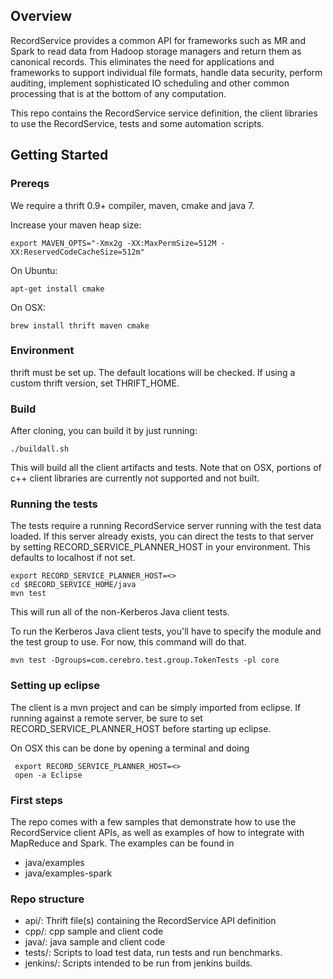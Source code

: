 ## Overview
RecordService provides a common API for frameworks such as MR and Spark to read data
from Hadoop storage managers and return them as canonical records. This eliminates the
need for applications and frameworks to support individual file formats, handle data
security, perform auditing, implement sophisticated IO scheduling and other common
processing that is at the bottom of any computation.

This repo contains the RecordService service definition, the client libraries to use the
RecordService, tests and some automation scripts.

## Getting Started
### Prereqs
We require a thrift 0.9+ compiler, maven, cmake and java 7.

Increase your maven heap size:

    export MAVEN_OPTS="-Xmx2g -XX:MaxPermSize=512M -XX:ReservedCodeCacheSize=512m"

On Ubuntu:

    apt-get install cmake

On OSX:

    brew install thrift maven cmake

### Environment
thrift must be set up. The default locations will be checked. If using a custom thrift
version, set THRIFT_HOME.

### Build
After cloning, you can build it by just running:

    ./buildall.sh

This will build all the client artifacts and tests. Note that on OSX, portions of
c++ client libraries are currently not supported and not built.

### Running the tests
The tests require a running RecordService server running with the test data loaded. If
this server already exists, you can direct the tests to that server by setting
RECORD_SERVICE_PLANNER_HOST in your environment. This defaults to localhost if not set.

    export RECORD_SERVICE_PLANNER_HOST=<>
    cd $RECORD_SERVICE_HOME/java
    mvn test

This will run all of the non-Kerberos Java client tests.

To run the Kerberos Java client tests, you'll have to specify the module and the
test group to use. For now, this command will do that.

    mvn test -Dgroups=com.cerebro.test.group.TokenTests -pl core

### Setting up eclipse
The client is a mvn project and can be simply imported from eclipse. If running against
a remote server, be sure to set RECORD_SERVICE_PLANNER_HOST before starting up eclipse.

On OSX this can be done by opening a terminal and doing

     export RECORD_SERVICE_PLANNER_HOST=<>
     open -a Eclipse

### First steps
The repo comes with a few samples that demonstrate how to use the RecordService client
APIs, as well as examples of how to integrate with MapReduce and Spark. The examples can
be found in
* java/examples
* java/examples-spark

### Repo structure
* api/: Thrift file(s) containing the RecordService API definition
* cpp/: cpp sample and client code
* java/: java sample and client code
* tests/: Scripts to load test data, run tests and run benchmarks.
* jenkins/: Scripts intended to be run from jenkins builds.
